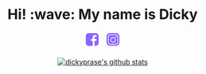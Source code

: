 <h1 align='center'> Hi! :wave: My name is Dicky </h1>
<p align='center'>
   <a href="https://www.facebook.com/dicky.prasetyo.endrianto"><img height="30" src="https://github.com/dickyprase/dickyprase/blob/main/images/fb_purp.png?raw=true"></a>&nbsp;&nbsp;
   <a href="https://instagram.com/xtrvts"><img height="30" src="https://github.com/dickyprase/dickyprase/blob/main/images/ig_purp.png?raw=true"></a>
   <br/><br/>
   <a href="https://github.com/dickyprase/">
   <img align="center" src="https://github-readme-stats.vercel.app/api/top-langs/?username=dickyprase&layout=compact&icon_color=fff&title_color=fff&text_color=fff&bg_color=a60dde" alt="dickyprase's github stats"/>
   </a><br/>
   </a>
</p>
